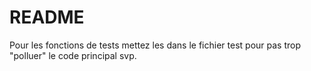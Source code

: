 # README
Pour les fonctions de tests mettez les dans le fichier test pour pas trop "polluer" le code principal svp.

